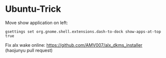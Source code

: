 # Ubuntu-Trick

Move show application on left:
```
gsettings set org.gnome.shell.extensions.dash-to-dock show-apps-at-top true
```
Fix alx wake online:
https://github.com/AMV007/alx_dkms_installer (haojunyu pull request)
